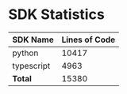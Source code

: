 # SDK Statistics

| SDK Name | Lines of Code |
| -------- | ------------- |
| python | 10417 |
| typescript | 4963 |
| **Total** | 15380 |
